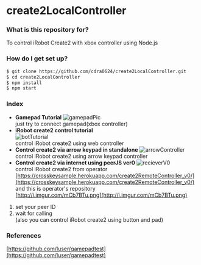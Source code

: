 # create2LocalController #

### What is this repository for? 
To control iRobot Create2 with xbox controller using Node.js

### How do I get set up? ###

```sh
$ git clone https://github.com/cdra0624/create2LocalController.git
$ cd create2LocalController
$ npm install
$ npm start
```

### Index ###
* **Gamepad Tutorial** 
![gamepadPic](http://imgur.com/a/3BN6P)  
just try to connect gamepad(xbox controller)
* **iRobot create2 control tutorial**  
![botTutorial](http://imgur.com/a/nPAMP)  
control iRobot create2 using web controller
* **Control create2 via arrow keypad in standalone** 
![arrowController](http://imgur.com/a/Vc7du)  
control iRobot create2 using arrow keypad controller
* **Control create2 via internet using peerJS ver0** 
![recieverV0](http://imgur.com/a/Hcvg5)  
control iRobot create2 from operator    
[https://crosskeysample.herokuapp.com/create2RemoteController_v0/](https://crosskeysample.herokuapp.com/create2RemoteController_v0/)  
and this is operator's repository  
[http://i.imgur.com/mCb7BTu.png](http://i.imgur.com/mCb7BTu.png)   
1. set your peer ID  
2. wait for calling  
(also you can control iRobot create2 using button and pad)  



### References ###
[https://github.com/luser/gamepadtest](https://github.com/luser/gamepadtest) 